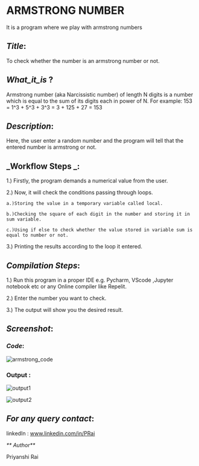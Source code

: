 
# ARMSTRONG NUMBER
It is a program where we play with armstrong numbers

## _Title_:
  To check whether the number is an armstrong number or not.
 
## _What_it_is_ ?
Armstrong number (aka Narcissistic number) of length N digits is a number which is equal to the sum of its digits each in power of N.
For example: 153 = 1^3 + 5^3 + 3^3 = 3 + 125 + 27 = 153

## _Description_:
  Here, the user enter a random number and the program will tell that the entered number is armstrong or not. 
  
## _Workflow Steps _: 

1.) Firstly, the program demands a numerical value from the user.

2.) Now, it will check the conditions passing through loops.

    a.)Storing the value in a temporary variable called local.

    b.)Checking the square of each digit in the number and storing it in sum variable.
    
    c.)Using if else to check whether the value stored in variable sum is equal to number or not.
    
3.) Printing the results according to the loop it entered.    
  

## _Compilation Steps_:
1.) Run this program in a proper IDE e.g. Pycharm, VScode ,Jupyter notebook etc or any Online compiler like Repelit.

2.) Enter the number you want to check.

3.) The output will show you the desired result.

## _Screenshot_:      
### _Code_:
![armstrong_code](https://user-images.githubusercontent.com/83975944/123385121-0ac65b80-d54a-11eb-9548-dc4e44b103a1.png)

### Output :
![output1](https://user-images.githubusercontent.com/83975944/123385275-377a7300-d54a-11eb-98aa-f9b165514191.png)

![output2](https://user-images.githubusercontent.com/83975944/123385291-3ba69080-d54a-11eb-8954-273395e4cbf6.png)


## _For any query contact_:

linkedIn : www.linkedin.com/in/PRai

_** Author**_
 
 Priyanshi Rai
